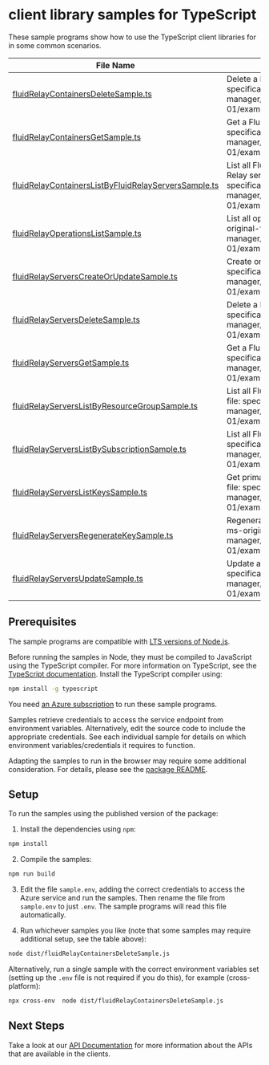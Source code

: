 # client library samples for TypeScript

These sample programs show how to use the TypeScript client libraries for in some common scenarios.

| **File Name**                                                                                             | **Description**                                                                                                                                                                                                                                  |
| --------------------------------------------------------------------------------------------------------- | ------------------------------------------------------------------------------------------------------------------------------------------------------------------------------------------------------------------------------------------------ |
| [fluidRelayContainersDeleteSample.ts][fluidrelaycontainersdeletesample]                                   | Delete a Fluid Relay container. x-ms-original-file: specification/fluidrelay/resource-manager/Microsoft.FluidRelay/stable/2022-06-01/examples/FluidRelayContainers_Delete.json                                                                   |
| [fluidRelayContainersGetSample.ts][fluidrelaycontainersgetsample]                                         | Get a Fluid Relay container. x-ms-original-file: specification/fluidrelay/resource-manager/Microsoft.FluidRelay/stable/2022-06-01/examples/FluidRelayContainers_Get.json                                                                         |
| [fluidRelayContainersListByFluidRelayServersSample.ts][fluidrelaycontainerslistbyfluidrelayserverssample] | List all Fluid Relay containers which are children of a given Fluid Relay server. x-ms-original-file: specification/fluidrelay/resource-manager/Microsoft.FluidRelay/stable/2022-06-01/examples/FluidRelayContainers_ListByFluidRelayServer.json |
| [fluidRelayOperationsListSample.ts][fluidrelayoperationslistsample]                                       | List all operations provided by Microsoft.FluidRelay. x-ms-original-file: specification/fluidrelay/resource-manager/Microsoft.FluidRelay/stable/2022-06-01/examples/FluidRelayServerOperations.json                                              |
| [fluidRelayServersCreateOrUpdateSample.ts][fluidrelayserverscreateorupdatesample]                         | Create or Update a Fluid Relay server. x-ms-original-file: specification/fluidrelay/resource-manager/Microsoft.FluidRelay/stable/2022-06-01/examples/FluidRelayServers_CreateOrUpdate.json                                                       |
| [fluidRelayServersDeleteSample.ts][fluidrelayserversdeletesample]                                         | Delete a Fluid Relay server. x-ms-original-file: specification/fluidrelay/resource-manager/Microsoft.FluidRelay/stable/2022-06-01/examples/FluidRelayServers_Delete.json                                                                         |
| [fluidRelayServersGetSample.ts][fluidrelayserversgetsample]                                               | Get a Fluid Relay server. x-ms-original-file: specification/fluidrelay/resource-manager/Microsoft.FluidRelay/stable/2022-06-01/examples/FluidRelayServers_Get.json                                                                               |
| [fluidRelayServersListByResourceGroupSample.ts][fluidrelayserverslistbyresourcegroupsample]               | List all Fluid Relay servers in a resource group. x-ms-original-file: specification/fluidrelay/resource-manager/Microsoft.FluidRelay/stable/2022-06-01/examples/FluidRelayServers_ListByResourceGroup.json                                       |
| [fluidRelayServersListBySubscriptionSample.ts][fluidrelayserverslistbysubscriptionsample]                 | List all Fluid Relay servers in a subscription. x-ms-original-file: specification/fluidrelay/resource-manager/Microsoft.FluidRelay/stable/2022-06-01/examples/FluidRelayServers_ListBySubscription.json                                          |
| [fluidRelayServersListKeysSample.ts][fluidrelayserverslistkeyssample]                                     | Get primary and secondary key for this server. x-ms-original-file: specification/fluidrelay/resource-manager/Microsoft.FluidRelay/stable/2022-06-01/examples/FluidRelayServers_ListKeys.json                                                     |
| [fluidRelayServersRegenerateKeySample.ts][fluidrelayserversregeneratekeysample]                           | Regenerate the primary or secondary key for this server. x-ms-original-file: specification/fluidrelay/resource-manager/Microsoft.FluidRelay/stable/2022-06-01/examples/FluidRelayServers_RegenerateKeys.json                                     |
| [fluidRelayServersUpdateSample.ts][fluidrelayserversupdatesample]                                         | Update a Fluid Relay server. x-ms-original-file: specification/fluidrelay/resource-manager/Microsoft.FluidRelay/stable/2022-06-01/examples/FluidRelayServers_Update.json                                                                         |

## Prerequisites

The sample programs are compatible with [LTS versions of Node.js](https://nodejs.org/about/releases/).

Before running the samples in Node, they must be compiled to JavaScript using the TypeScript compiler. For more information on TypeScript, see the [TypeScript documentation][typescript]. Install the TypeScript compiler using:

```bash
npm install -g typescript
```

You need [an Azure subscription][freesub] to run these sample programs.

Samples retrieve credentials to access the service endpoint from environment variables. Alternatively, edit the source code to include the appropriate credentials. See each individual sample for details on which environment variables/credentials it requires to function.

Adapting the samples to run in the browser may require some additional consideration. For details, please see the [package README][package].

## Setup

To run the samples using the published version of the package:

1. Install the dependencies using `npm`:

```bash
npm install
```

2. Compile the samples:

```bash
npm run build
```

3. Edit the file `sample.env`, adding the correct credentials to access the Azure service and run the samples. Then rename the file from `sample.env` to just `.env`. The sample programs will read this file automatically.

4. Run whichever samples you like (note that some samples may require additional setup, see the table above):

```bash
node dist/fluidRelayContainersDeleteSample.js
```

Alternatively, run a single sample with the correct environment variables set (setting up the `.env` file is not required if you do this), for example (cross-platform):

```bash
npx cross-env  node dist/fluidRelayContainersDeleteSample.js
```

## Next Steps

Take a look at our [API Documentation][apiref] for more information about the APIs that are available in the clients.

[fluidrelaycontainersdeletesample]: https://github.com/Azure/azure-sdk-for-js/blob/main/sdk/fluidrelay/arm-fluidrelay/samples/v1/typescript/src/fluidRelayContainersDeleteSample.ts
[fluidrelaycontainersgetsample]: https://github.com/Azure/azure-sdk-for-js/blob/main/sdk/fluidrelay/arm-fluidrelay/samples/v1/typescript/src/fluidRelayContainersGetSample.ts
[fluidrelaycontainerslistbyfluidrelayserverssample]: https://github.com/Azure/azure-sdk-for-js/blob/main/sdk/fluidrelay/arm-fluidrelay/samples/v1/typescript/src/fluidRelayContainersListByFluidRelayServersSample.ts
[fluidrelayoperationslistsample]: https://github.com/Azure/azure-sdk-for-js/blob/main/sdk/fluidrelay/arm-fluidrelay/samples/v1/typescript/src/fluidRelayOperationsListSample.ts
[fluidrelayserverscreateorupdatesample]: https://github.com/Azure/azure-sdk-for-js/blob/main/sdk/fluidrelay/arm-fluidrelay/samples/v1/typescript/src/fluidRelayServersCreateOrUpdateSample.ts
[fluidrelayserversdeletesample]: https://github.com/Azure/azure-sdk-for-js/blob/main/sdk/fluidrelay/arm-fluidrelay/samples/v1/typescript/src/fluidRelayServersDeleteSample.ts
[fluidrelayserversgetsample]: https://github.com/Azure/azure-sdk-for-js/blob/main/sdk/fluidrelay/arm-fluidrelay/samples/v1/typescript/src/fluidRelayServersGetSample.ts
[fluidrelayserverslistbyresourcegroupsample]: https://github.com/Azure/azure-sdk-for-js/blob/main/sdk/fluidrelay/arm-fluidrelay/samples/v1/typescript/src/fluidRelayServersListByResourceGroupSample.ts
[fluidrelayserverslistbysubscriptionsample]: https://github.com/Azure/azure-sdk-for-js/blob/main/sdk/fluidrelay/arm-fluidrelay/samples/v1/typescript/src/fluidRelayServersListBySubscriptionSample.ts
[fluidrelayserverslistkeyssample]: https://github.com/Azure/azure-sdk-for-js/blob/main/sdk/fluidrelay/arm-fluidrelay/samples/v1/typescript/src/fluidRelayServersListKeysSample.ts
[fluidrelayserversregeneratekeysample]: https://github.com/Azure/azure-sdk-for-js/blob/main/sdk/fluidrelay/arm-fluidrelay/samples/v1/typescript/src/fluidRelayServersRegenerateKeySample.ts
[fluidrelayserversupdatesample]: https://github.com/Azure/azure-sdk-for-js/blob/main/sdk/fluidrelay/arm-fluidrelay/samples/v1/typescript/src/fluidRelayServersUpdateSample.ts
[apiref]: https://docs.microsoft.com/javascript/api/@azure/arm-fluidrelay?view=azure-node-preview
[freesub]: https://azure.microsoft.com/free/
[package]: https://github.com/Azure/azure-sdk-for-js/tree/main/sdk/fluidrelay/arm-fluidrelay/README.md
[typescript]: https://www.typescriptlang.org/docs/home.html
